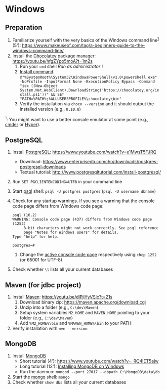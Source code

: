 # Windows

## Preparation

1. Familiarize yourself with the very basics of the Windows command line<sup>[1](#cmd)</sup> (5'): https://www.makeuseof.com/tag/a-beginners-guide-to-the-windows-command-line/
2. Install the [Chocolatey](https://chocolatey.org/) package manager: https://youtu.be/hfgZYpo5moA?t=1m2s
    1. Run your `cmd` shell *Run as administrator* !
    2. [Install command](https://chocolatey.org/install) `@"%SystemRoot%\System32\WindowsPowerShell\v1.0\powershell.exe" -NoProfile -InputFormat None -ExecutionPolicy Bypass -Command "iex ((New-Object System.Net.WebClient).DownloadString('https://chocolatey.org/install.ps1'))" && SET "PATH=%PATH%;%ALLUSERSPROFILE%\chocolatey\bin"`
    3. Verify the installation via `choco --version` and it should output the installed version (e.g., `0.10.8`)


<sup><a name="cmd">1</a></sup>: You might want to use a better console emulator at some point (e.g., [cmder](http://cmder.net/) or [Hyper](https://hyper.is/)).

## PostgreSQL

1. Install [PostgreSQL](https://www.postgresql.org/): https://www.youtube.com/watch?v=e1MwsT5FJRQ
    * Download: https://www.enterprisedb.comcho/downloads/postgres-postgresql-downloads
    * Textual tutorial: http://www.postgresqltutorial.com/install-postgresql/
2. Run `SET PGCLIENTENCODING=UTF8` in your command line
3. Start [psql](https://www.postgresql.org/docs/current/static/app-psql.html) shell: `psql -U postgres postgres` (`psql -U username dbname`)
4. Check for any startup warnings. If you see a warning that the console code page differs from Windows code page:

    ```
    psql (10.2)
    WARNING: Console code page (437) differs from Windows code page (1252)
         8-bit characters might not work correctly. See psql reference
         page "Notes for Windows users" for details.
    Type "help" for help.

    postgres=#
    ```
   1. Change the [active console code page](https://ss64.com/nt/chcp.html) respectively using `chcp 1252` (or 65001 for UTF-8)

5. Check whether `\l` lists all your current databases

## Maven (for jdbc project)

1. Install [Maven](https://maven.apache.org/index.html): https://youtu.be/dlPjiYyVSlc?t=21s
    1. Download binary zip: https://maven.apache.org/download.cgi
    2. Unzip into a folder (e.g., `C:\dev\Maven`)
    3. Setup system variables `M2_HOME` and `MAVEN_HOME` pointing to your folder (e.g., `C:\dev\Maven`)
    4. Add ``%M2_HOME%\bin`` and `%MAVEN_HOME%\bin` to your PATH
2. Verify installation with `mvn --version`

## MongoDB

1. Install [MongoDB](https://www.mongodb.com/)
    * Short tutorial (4'): https://www.youtube.com/watch?v=_RQ4lET5ejw
    * Long tutorial (12'): [Installing MongoDB on Windows](https://www.coursera.org/learn/introduction-mongodb/lecture/Hadhu/installing-mongodb-on-windows)
    * Run the daemon: `mongod --port 27017 --dbpath C:\MongoDB\data\db`
2. Start the [mongo](https://docs.mongodb.com/manual/mongo/) shell: `mongo`
3. Check whether `show dbs` lists all your current databases
